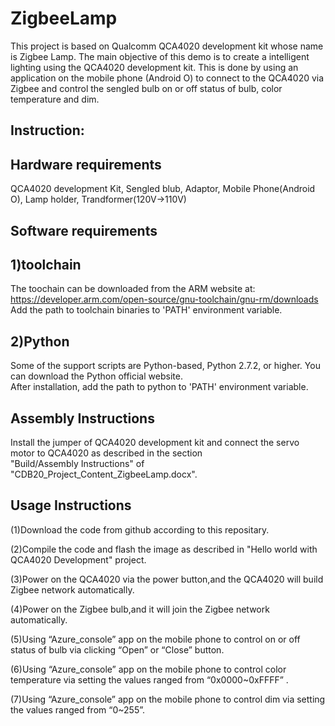 ZigbeeLamp
=====================================================================
  This project is based on Qualcomm QCA4020 development kit whose name is Zigbee Lamp. The main objective of this demo is to create a intelligent lighting using the QCA4020 development kit. This is done by using an application on the mobile phone (Android O) to connect to the QCA4020 via Zigbee and control the sengled bulb on or off status of bulb, color temperature and dim.


Instruction:
----------------------

Hardware requirements
--------------
QCA4020 development Kit, Sengled blub, Adaptor, Mobile Phone(Android O), Lamp holder, Trandformer(120V->110V)

Software requirements
--------  
1)toolchain
--
The toochain can be downloaded from the ARM website at:  
https://developer.arm.com/open-source/gnu-toolchain/gnu-rm/downloads   
Add the path to toolchain binaries to 'PATH' environment variable.  
	  
2)Python
--
Some of the support scripts are Python-based, Python 2.7.2, or higher. You can download the Python official website.  
After installation, add the path to python to 'PATH' environment variable.  

Assembly Instructions
-----------------------------------------------------------------------------
Install the jumper of QCA4020 development kit and connect the servo motor to QCA4020 as described in the section  
"Build/Assembly Instructions" of "CDB20_Project_Content_ZigbeeLamp.docx".

Usage Instructions
--------------------------
(1)Download the code from github according to this repositary.  

(2)Compile the code and flash the image as described in "Hello world with QCA4020 Development" project. 

(3)Power on the QCA4020 via the power button,and the QCA4020 will build Zigbee network automatically.  

(4)Power on the Zigbee bulb,and it will join the Zigbee network automatically.  

(5)Using “Azure_console” app on the mobile phone to control on or off status of bulb via clicking “Open” or  “Close” button.  

(6)Using “Azure_console” app on the mobile phone to control color temperature via setting the values ranged from “0x0000~0xFFFF” .  

(7)Using “Azure_console” app on the mobile phone to control dim via setting the values ranged from “0~255”.  
